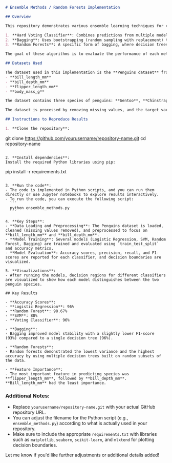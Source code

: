 ```markdown
# Ensemble Methods / Random Forests Implementation

## Overview

This repository demonstrates various ensemble learning techniques for classification on the **Penguins** dataset, using methods that combine multiple simple classifiers to improve prediction accuracy. The following methods are implemented:

1. **Hard Voting Classifier**: Combines predictions from multiple models (Logistic Regression, Random Forest, and Support Vector Machine) and selects the majority vote.
2. **Bagging**: Uses bootstrapping (random sampling with replacement) to create multiple models and aggregates their predictions, typically improving model stability and reducing variance.
3. **Random Forests**: A specific form of bagging, where decision trees are built using different random subsets of the data and features, leading to lower variance and better generalization.

The goal of these algorithms is to evaluate the performance of each method and compare their effectiveness on the Penguins dataset.

## Datasets Used

The dataset used in this implementation is the **Penguins dataset** from Seaborn, which contains information about penguin species. It includes the following features:
- **bill_length_mm**
- **bill_depth_mm**
- **flipper_length_mm**
- **body_mass_g**

The dataset contains three species of penguins: **Gentoo**, **Chinstrap**, and **Adelie**. For the purposes of this implementation, only **Gentoo** and **Chinstrap** species are considered to build a binary classification model.

The dataset is processed by removing missing values, and the target variable (species) is mapped to numerical labels: **0** for Gentoo and **1** for Chinstrap.

## Instructions to Reproduce Results

1. **Clone the repository**:
   ```
   git clone https://github.com/yourusername/repository-name.git
   cd repository-name
   ```

2. **Install dependencies**:
   Install the required Python libraries using pip:
   ```
   pip install -r requirements.txt
   ```

3. **Run the code**:
   - The code is implemented in Python scripts, and you can run them directly or use Jupyter notebooks to explore results interactively.
   - To run the code, you can execute the following script:
     ```
     python ensemble_methods.py
     ```

4. **Key Steps**:
   - **Data Loading and Preprocessing**: The Penguins dataset is loaded, cleaned (missing values removed), and preprocessed to focus on **bill_length_mm** and **bill_depth_mm**.
   - **Model Training**: Several models (Logistic Regression, SVM, Random Forest, Bagging) are trained and evaluated using `train_test_split` and accuracy metrics.
   - **Model Evaluation**: Accuracy scores, precision, recall, and F1-scores are reported for each classifier, and decision boundaries are visualized.

5. **Visualizations**:
   - After running the models, decision regions for different classifiers are visualized to show how each model distinguishes between the two penguin species.

## Key Results

- **Accuracy Scores**:
   - **Logistic Regression**: 96%
   - **Random Forest**: 98.67%
   - **SVM**: 88%
   - **Voting Classifier**: 96%

- **Bagging**:
   - Bagging improved model stability with a slightly lower F1-score (93%) compared to a single decision tree (96%).

- **Random Forests**:
   - Random forests demonstrated the lowest variance and the highest accuracy by using multiple decision trees built on random subsets of the data.

- **Feature Importance**:
   - The most important feature in predicting species was **flipper_length_mm**, followed by **bill_depth_mm**. **Bill_length_mm** had the least importance.
```


### Additional Notes:
- Replace `yourusername/repository-name.git` with your actual GitHub repository URL.
- You can adjust the filename for the Python script (e.g., `ensemble_methods.py`) according to what is actually used in your repository.
- Make sure to include the appropriate `requirements.txt` with libraries such as `matplotlib`, `seaborn`, `scikit-learn`, and `mlxtend` for plotting decision boundaries.

Let me know if you'd like further adjustments or additional details added!
